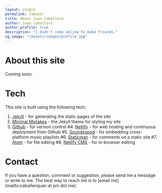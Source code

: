 ```yaml
---
layout: single
permalink: /about/
title: About Juan Caballero
author: Juan Caballero
author_profile: true
description: "I didn't come online to make friends."
og_image: "/assets/images/profile.jpg"
---
```


# About this site
Coming soon.

# Tech
This site is built using the following tech:
1. [Jekyll](https://jekyllrb.com/) - for generating the static pages of the site
2. [Minimal Mistakes](https://mmistakes.github.io/minimal-mistakes/) - the Jekyll theme for styling my site
3. [Github](https://github.com/iyeraravind/aravind-website/) - for version control
#4. [Netlify](https://www.netlify.com/) - for web hosting and continuous deployment from Github
#5. [Soundsgood](https://soundsgood.co) - for embedding cross-platform music playlists
#6. [Staticman](https://staticman.net/) - for comments on a static site
#7. [Atom](https://atom.io/) - for file editing
#8. [Netlify CMS](https://www.netlifycms.org) - for in-browser editing

# Contact
If you have a question, comment or suggestion, please send me a message or write to me. The best way to reach me is to [email me](mailto:caballerojuan at pm dot me).